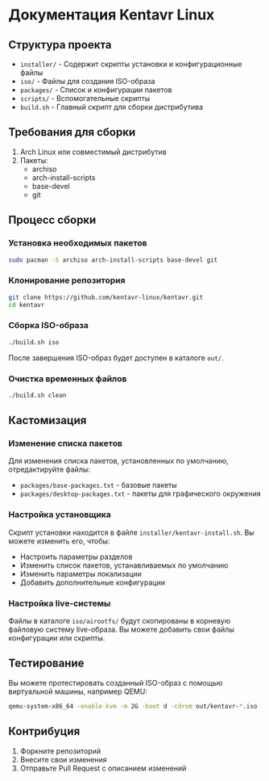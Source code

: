 # Документация Kentavr Linux

## Структура проекта

- `installer/` - Содержит скрипты установки и конфигурационные файлы
- `iso/` - Файлы для создания ISO-образа
- `packages/` - Список и конфигурации пакетов
- `scripts/` - Вспомогательные скрипты
- `build.sh` - Главный скрипт для сборки дистрибутива

## Требования для сборки

1. Arch Linux или совместимый дистрибутив
2. Пакеты:
   - archiso
   - arch-install-scripts
   - base-devel
   - git

## Процесс сборки

### Установка необходимых пакетов

```bash
sudo pacman -S archiso arch-install-scripts base-devel git
```

### Клонирование репозитория

```bash
git clone https://github.com/kentavr-linux/kentavr.git
cd kentavr
```

### Сборка ISO-образа

```bash
./build.sh iso
```

После завершения ISO-образ будет доступен в каталоге `out/`.

### Очистка временных файлов

```bash
./build.sh clean
```

## Кастомизация

### Изменение списка пакетов

Для изменения списка пакетов, установленных по умолчанию, отредактируйте файлы:
- `packages/base-packages.txt` - базовые пакеты
- `packages/desktop-packages.txt` - пакеты для графического окружения

### Настройка установщика

Скрипт установки находится в файле `installer/kentavr-install.sh`. Вы можете изменить его, чтобы:
- Настроить параметры разделов
- Изменить список пакетов, устанавливаемых по умолчанию
- Изменить параметры локализации
- Добавить дополнительные конфигурации

### Настройка live-системы

Файлы в каталоге `iso/airootfs/` будут скопированы в корневую файловую систему live-образа. Вы можете добавить свои файлы конфигурации или скрипты.

## Тестирование

Вы можете протестировать созданный ISO-образ с помощью виртуальной машины, например QEMU:

```bash
qemu-system-x86_64 -enable-kvm -m 2G -boot d -cdrom out/kentavr-*.iso
```

## Контрибуция

1. Форкните репозиторий
2. Внесите свои изменения
3. Отправьте Pull Request с описанием изменений 